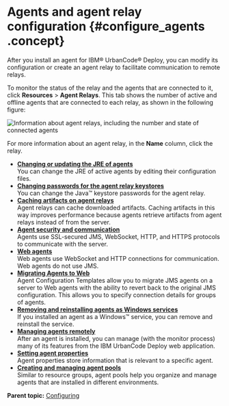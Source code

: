 # Agents and agent relay configuration {#configure_agents .concept}

After you install an agent for IBM® UrbanCode® Deploy, you can modify its configuration or create an agent relay to facilitate communication to remote relays.

To monitor the status of the relay and the agents that are connected to it, click **Resources** \> **Agent Relays**. This tab shows the number of active and offline agents that are connected to each relay, as shown in the following figure:

![Information about agent relays, including the number and state of connected agents](../../com.ibm.udeploy.install.doc/topics/../images/agentRelayInstall_a.gif)

For more information about an agent relay, in the **Name** column, click the relay.

-   **[Changing or updating the JRE of agents](../topics/jre_change_agent.md)**  
You can change the JRE of active agents by editing their configuration files.
-   **[Changing passwords for the agent relay keystores](../topics/keystore_agentrelay_change_password.md)**  
You can change the Java™ keystore passwords for the agent relay.
-   **[Caching artifacts on agent relays](../../com.ibm.udeploy.install.doc/topics/t_agent_relay_cache_setup.md)**  
Agent relays can cache downloaded artifacts. Caching artifacts in this way improves performance because agents retrieve artifacts from agent relays instead of from the server.
-   **[Agent security and communication](../topics/arch_agents.md)**  
Agents use SSL-secured JMS, WebSocket, HTTP, and HTTPS protocols to communicate with the server.
-   **[Web agents](../topics/web_agents.md)**  
Web agents use WebSocket and HTTP connections for communication. Web agents do not use JMS.
-   **[Migrating Agents to Web](../topics/mass_agent_migration.md)**  
Agent Configuration Templates allow you to migrate JMS agents on a server to Web agents with the ability to revert back to the original JMS configuration. This allows you to specify connection details for groups of agents.
-   **[Removing and reinstalling agents as Windows services](../topics/agent_service_windows.md)**  
If you installed an agent as a Windows™ service, you can remove and reinstall the service.
-   **[Managing agents remotely](../topics/agent_manageremote.md)**  
After an agent is installed, you can manage \(with the monitor process\) many of its features from the IBM UrbanCode Deploy web application.
-   **[Setting agent properties](../topics/agent_properties.md)**  
Agent properties store information that is relevant to a specific agent.
-   **[Creating and managing agent pools](../topics/resources_agentPools.md)**  
Similar to resource groups, agent pools help you organize and manage agents that are installed in different environments.

**Parent topic:** [Configuring](../topics/c_node_configuring.md)

